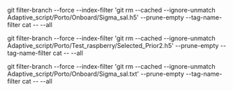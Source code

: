 git filter-branch --force --index-filter 'git rm --cached --ignore-unmatch Adaptive_script/Porto/Onboard/Sigma_sal.h5' --prune-empty --tag-name-filter cat -- --all

git filter-branch --force --index-filter 'git rm --cached --ignore-unmatch Adaptive_script/Porto/Test_raspberry/Selected_Prior2.h5' --prune-empty --tag-name-filter cat -- --all

git filter-branch --force --index-filter 'git rm --cached --ignore-unmatch Adaptive_script/Porto/Onboard/Sigma_sal.txt' --prune-empty --tag-name-filter cat -- --all






<!-- git filter-branch -f --index-filter 'git rm --cached --ignore-unmatch Porto/Setup/Grid/Base.txt' -->
